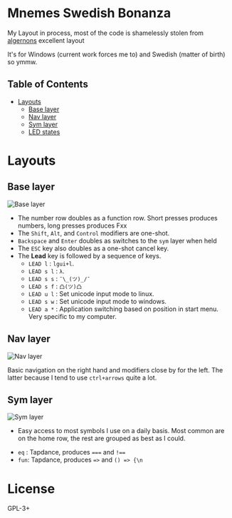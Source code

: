 <!-- -*- mode: markdown; fill-column: 8192 -*- -->

Mnemes Swedish Bonanza
=======================

My Layout in process, most of the code is shamelessly stolen from [algernons][algernon] excellent layout

 [algernon]: https://github.com/algernon/ergodox-layout

It's for Windows (current work forces me to) and Swedish (matter of birth) so ymmw.

## Table of Contents

* [Layouts](#layouts)
    - [Base layer](#base-layer)
    - [Nav layer](#nav-layer)
    - [Sym layer](#sym-layer)
    - [LED states](#led-states)

# Layouts

## Base layer

![Base layer](http://imgur.com/zTYxnE0)


* The number row doubles as a function row. Short presses produces numbers, long presses produces Fxx
* The `Shift`, `Alt`, and `Control` modifiers are one-shot.
* `Backspace` and `Enter` doubles as switches to the `sym` layer when held
* The `ESC` key also doubles as a one-shot cancel key.
* The **Lead** key is followed by a sequence of keys.
    - `LEAD l`   : `lgui+l`.
    - `LEAD s l` : `λ`.
    - `LEAD s s` : `¯\_(ツ)_/¯`
    - `LEAD s f` : `凸(ツ)凸`
    - `LEAD u l` : Set unicode input mode to linux.
    - `LEAD s w` : Set unicode input mode to windows.
    - `LEAD a *` : Application switching based on position in start menu. Very specific to my computer.


## Nav layer

![Nav layer](http://imgur.com/cbMWVDC)

Basic navigation on the right hand and modifiers close
by for the left. The latter because I tend to use `ctrl+arrows` quite a lot.

## Sym layer

![Sym layer](http://imgur.com/n2jmqFU)

* Easy access to most symbols I use on a daily basis. Most common are on the home row, the rest are grouped as best as I could.

- `eq` : Tapdance, produces `===` and `!==`
- `fun`: Tapdance, produces `=>` and `() => {\n`

# License
  GPL-3+
